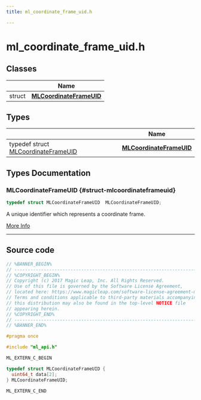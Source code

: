 ```yaml
---
title: ml_coordinate_frame_uid.h

---
```


# ml_coordinate_frame_uid.h



## Classes

|                | Name           |
| -------------- | -------------- |
| struct | **[MLCoordinateFrameUID](/versioned_docs/version-03-Jan-2023/api-ref/api/Modules/group___perception/struct_m_l_coordinate_frame_u_i_d.md)**  |

## Types

|                | Name           |
| -------------- | -------------- |
| typedef struct [MLCoordinateFrameUID](/versioned_docs/version-03-Jan-2023/api-ref/api/Modules/group___perception/struct_m_l_coordinate_frame_u_i_d.md) | **[MLCoordinateFrameUID](/versioned_docs/version-03-Jan-2023/api-ref/api/Modules/group___perception/group___perception.md#struct-mlcoordinateframeuid)**  |


## Types Documentation

### MLCoordinateFrameUID {#struct-mlcoordinateframeuid}

```cpp
typedef struct MLCoordinateFrameUID  MLCoordinateFrameUID;
```


A unique identifier which represents a coordinate frame. 



[More Info](/versioned_docs/version-03-Jan-2023/api-ref/api/Modules/group___perception/struct_m_l_coordinate_frame_u_i_d.md)



-----------




## Source code

```cpp
// %BANNER_BEGIN%
// ---------------------------------------------------------------------
// %COPYRIGHT_BEGIN%
// Copyright (c) 2017 Magic Leap, Inc. All Rights Reserved.
// Use of this file is governed by the Software License Agreement,
// located here: https://www.magicleap.com/software-license-agreement-ml2
// Terms and conditions applicable to third-party materials accompanying
// this distribution may also be found in the top-level NOTICE file
// appearing herein.
// %COPYRIGHT_END%
// ---------------------------------------------------------------------
// %BANNER_END%

#pragma once

#include "ml_api.h"

ML_EXTERN_C_BEGIN

typedef struct MLCoordinateFrameUID {
  uint64_t data[2];
} MLCoordinateFrameUID;

ML_EXTERN_C_END
```



